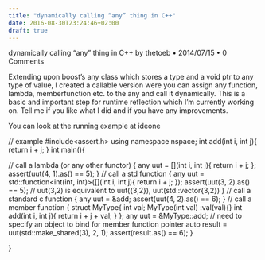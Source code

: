 ```yaml
---
title: "dynamically calling “any” thing in C++"
date: 2016-08-30T23:24:46+02:00
draft: true
---
```


dynamically calling “any” thing in C++
by thetoeb • 2014/07/15 • 0 Comments

Extending upon boost’s any class which stores a type and a void ptr to any type of value, I created a callable version were you can assign any function, lambda, memberfunction etc. to the any and call it dynamically. This is a basic and important step for runtime reflection which I’m currently working on. Tell me if you like what I did and if you have any improvements.

You can look at the running example at ideone

// example
#include<assert.h>
using namespace nspace;
int add(int i, int j){
  return i + j;
}
int main(){

  // call a lambda (or any other functor)
  {
    any uut = [](int i, int j){ return i + j; };
    assert(uut(4, 1).as<int>() == 5);
  }
  // call a std function
  {
    any uut = std::function<int(int, int)>([](int i, int j){ return i + j; });
    assert(uut(3, 2).as<int>() == 5); // uut(3,2) is equivalent to uut({3,2}), uut(std::vector<any>{3,2})
  }
  // call a standard c function
  {
    any uut = &add;
    assert(uut(4, 2).as<int>() == 6);
  }
  // call a member function
  {
    struct MyType{ int val; MyType(int val) :val(val){} int add(int i, int j){ return i + j + val; } };
    any uut = &MyType::add;
    // need to specify an object to bind for member function pointer
    auto result = uut(std::make_shared<MyType>(3), 2, 1);
    assert(result.as<int>() == 6);
  }


}
